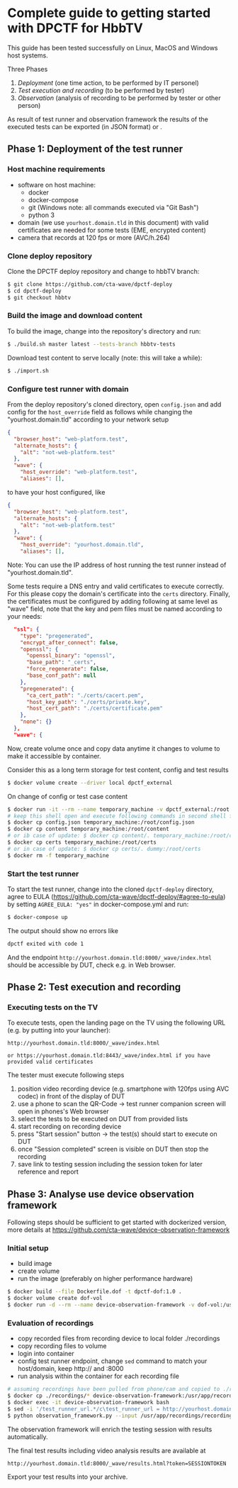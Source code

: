 # Complete guide to getting started with DPCTF for HbbTV

This guide has been tested successfully on Linux, MacOS and Windows host systems.

Three Phases
1. *Deployment* (one time action, to be performed by IT personel)
2. *Test execution and recording* (to be performed by tester)
3. *Observation* (analysis of recording to be performed by tester or other person)

As result of test runner and observation framework the results of the executed tests can be exported (in JSON format) or . 
## Phase 1: Deployment of the test runner

### Host machine requirements

- software on host machine:
  - docker
  - docker-compose
  - git (Windows note: all commands executed via "Git Bash")
  - python 3
- domain (we use `yourhost.domain.tld` in this document) with valid certificates are needed for some tests (EME, encrypted content)
- camera that records at 120 fps or more (AVC/h.264)

### Clone deploy repository

Clone the DPCTF deploy repository and change to hbbTV branch:

```sh
$ git clone https://github.com/cta-wave/dpctf-deploy
$ cd dpctf-deploy
$ git checkout hbbtv
```

### Build the image and download content

To build the image, change into the repository's directory and run:

```sh
$ ./build.sh master latest --tests-branch hbbtv-tests
```

Download test content to serve locally (note: this will take a while):

```sh
$ ./import.sh
```

### Configure test runner with domain

From the deploy repository's cloned directory, open `config.json` and add config for the `host_override` field as follows while changing the "yourhost.domain.tld" according to your network setup

```json
{
  "browser_host": "web-platform.test",
  "alternate_hosts": {
    "alt": "not-web-platform.test"
  },
  "wave": {
    "host_override": "web-platform.test",
    "aliases": [],
```

to have your host configured, like

```json
{
  "browser_host": "web-platform.test",
  "alternate_hosts": {
    "alt": "not-web-platform.test"
  },
  "wave": {
    "host_override": "yourhost.domain.tld",
    "aliases": [],
```

Note: You can use the IP address of host running the test runner instead of "yourhost.domain.tld". 

Some tests require a DNS entry and valid certificates to execute correctly. For this please copy the domain's certificate into the `certs` directory. Finally, the certificates must be configured by adding following at same level as "wave" field, note that the key and pem files must be named according to your needs:
```json
  "ssl": {
    "type": "pregenerated",
    "encrypt_after_connect": false,
    "openssl": {
      "openssl_binary": "openssl",
      "base_path": "_certs",
      "force_regenerate": false,
      "base_conf_path": null
    },
    "pregenerated": {
      "ca_cert_path": "./certs/cacert.pem",
      "host_key_path": "./certs/private.key",
      "host_cert_path": "./certs/certificate.pem"
    },
    "none": {}
  },
  "wave": {
```

Now, create volume once and copy data anytime it changes to volume to make it accessible by container.

Consider this as a long term storage for test content, config and test results
```sh
$ docker volume create --driver local dpctf_external
```

On change of config or test case content
```sh
$ docker run -it --rm --name temporary_machine -v dpctf_external:/root alpine sh
# keep this shell open and execute following commands in second shell from ./dpctf-deploy location
$ docker cp config.json temporary_machine:/root/config.json
$ docker cp content temporary_machine:/root/content
# or ib case of update: $ docker cp content/. temporary_machine:/root/content
$ docker cp certs temporary_machine:/root/certs
# or in case of update: $ docker cp certs/. dummy:/root/certs
$ docker rm -f temporary_machine
```

### Start the test runner

To start the test runner, change into the cloned `dpctf-deploy` directory, agree to EULA (https://github.com/cta-wave/dpctf-deploy/#agree-to-eula) by setting `AGREE_EULA: "yes"` in docker-compose.yml and run:

```sh
$ docker-compose up
```

The output should show no errors like 
```sh
dpctf exited with code 1
```

And the endpoint `http://yourhost.domain.tld:8000/_wave/index.html` should be accessible by DUT, check e.g. in Web browser.


## Phase 2: Test execution and recording

### Executing tests on the TV

To execute tests, open the landing page on the TV using the following URL (e.g. by putting into your launcher): 

```
http://yourhost.domain.tld:8000/_wave/index.html

or https://yourhost.domain.tld:8443/_wave/index.html if you have provided valid certificates
```

The tester must execute following steps

1. position video recording device (e.g. smartphone with 120fps using AVC codec) in front of the display of DUT
2. use a phone to scan the QR-Code -> test runner companion screen will open in phones's Web browser
3. select the tests to be executed on DUT from provided lists
4. start recording on recording device
5. press "Start session" button -> the test(s) should start to execute on DUT
6. once "Session completed" screen is visible on DUT then stop the recording
7. save link to testing session including the session token for later reference and report

## Phase 3: Analyse use device observation framework

Following steps should be sufficient to get started with dockerized version, more details at https://github.com/cta-wave/device-observation-framework

### Initial setup

* build image
* create volume
* run the image (preferably on higher performance hardware)
```sh
$ docker build --file Dockerfile.dof -t dpctf-dof:1.0 .
$ docker volume create dof-vol
$ docker run -d --rm --name device-observation-framework -v dof-vol:/usr/app/recordings dpctf-dof:1.0 tail -f /dev/null
```

### Evaluation of recordings

* copy recorded files from recording device to local folder ./recordings
* copy recording files to volume
* login into container
* config test runner endpoint, change `sed` command to match your host/domain, keep http:// and :8000
* run analysis within the container for each recording file
```sh
# assuming recordings have been pulled from phone/cam and copied to ./recordings
$ docker cp ./recordings/* device-observation-framework:/usr/app/recordings
$ docker exec -it device-observation-framework bash
$ sed -i '/test_runner_url.*/c\test_runner_url = http://yourhost.domain.tld:8000' config.ini
$ python observation_framework.py --input /usr/app/recordings/recording1.mp4
```

The observation framework will enrich the testing session with results automatically.

The final test results including video analysis results are available at 
```
http://yourhost.domain.tld:8000/_wave/results.html?token=SESSIONTOKEN
```

Export your test results into your archive.
